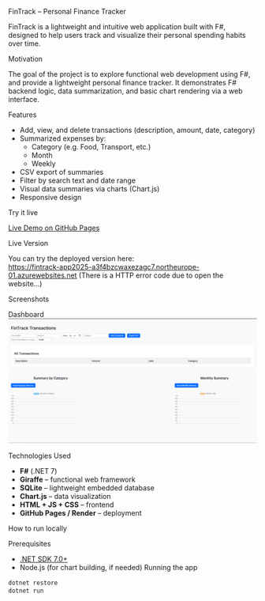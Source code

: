 FinTrack – Personal Finance Tracker

FinTrack is a lightweight and intuitive web application built with F#, designed to help users track and visualize their personal spending habits over time.

Motivation

The goal of the project is to explore functional web development using F#, and provide a lightweight personal finance tracker.
It demonstrates F# backend logic, data summarization, and basic chart rendering via a web interface.

Features

- Add, view, and delete transactions (description, amount, date, category)
- Summarized expenses by:
  - Category (e.g. Food, Transport, etc.)
  - Month
  - Weekly
- CSV export of summaries
- Filter by search text and date range
- Visual data summaries via charts (Chart.js)
- Responsive design

Try it live

[Live Demo on GitHub Pages](https://github.com/Deryckboiii/fintrack)

Live Version

You can try the deployed version here:  
https://fintrack-app2025-a3f4bzcwaxezagc7.northeurope-01.azurewebsites.net (There is a HTTP error code due to open the website...)

Screenshots

Dashboard
![Dashboard Screenshot](images/dashboard.png)


Technologies Used

- **F#** (.NET 7)
- **Giraffe** – functional web framework
- **SQLite** – lightweight embedded database
- **Chart.js** – data visualization
- **HTML + JS + CSS** – frontend
- **GitHub Pages / Render** – deployment

How to run locally

Prerequisites
- [.NET SDK 7.0+](https://dotnet.microsoft.com/en-us/download)
- Node.js (for chart building, if needed)
Running the app

```bash
dotnet restore
dotnet run